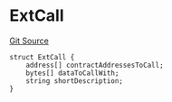 # ExtCall
[Git Source](https://github.com/parseb/WalllaW/blob/9e3aa1f94078a6f713d193fa93b20149519f722a/src/interfaces/IExternalCall.sol)


```solidity
struct ExtCall {
    address[] contractAddressesToCall;
    bytes[] dataToCallWith;
    string shortDescription;
}
```

